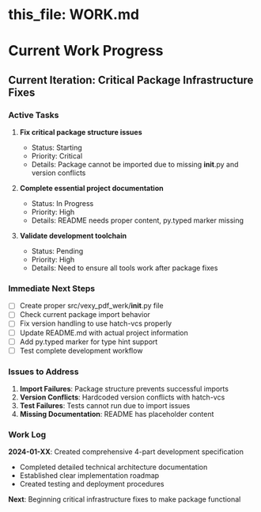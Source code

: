 # this_file: WORK.md

# Current Work Progress

## Current Iteration: Critical Package Infrastructure Fixes

### Active Tasks

1. **Fix critical package structure issues**
   - Status: Starting
   - Priority: Critical
   - Details: Package cannot be imported due to missing __init__.py and version conflicts

2. **Complete essential project documentation**
   - Status: In Progress
   - Priority: High
   - Details: README needs proper content, py.typed marker missing

3. **Validate development toolchain**
   - Status: Pending
   - Priority: High
   - Details: Need to ensure all tools work after package fixes

### Immediate Next Steps

- [ ] Create proper src/vexy_pdf_werk/__init__.py file
- [ ] Check current package import behavior
- [ ] Fix version handling to use hatch-vcs properly
- [ ] Update README.md with actual project information
- [ ] Add py.typed marker for type hint support
- [ ] Test complete development workflow

### Issues to Address

1. **Import Failures**: Package structure prevents successful imports
2. **Version Conflicts**: Hardcoded version conflicts with hatch-vcs
3. **Test Failures**: Tests cannot run due to import issues
4. **Missing Documentation**: README has placeholder content

### Work Log

**2024-01-XX**: Created comprehensive 4-part development specification
- Completed detailed technical architecture documentation
- Established clear implementation roadmap
- Created testing and deployment procedures

**Next**: Beginning critical infrastructure fixes to make package functional